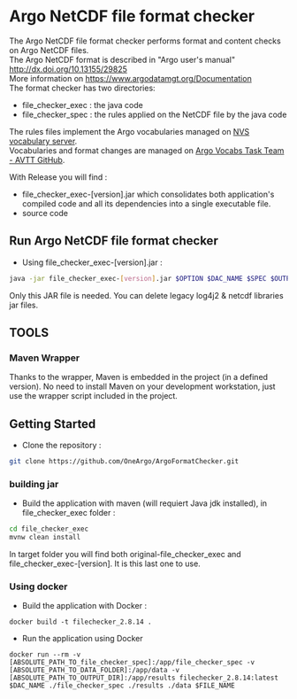 # Argo NetCDF file format checker
The Argo NetCDF file format checker performs format and content checks on Argo NetCDF files.  
The Argo NetCDF format is described in "Argo user's manual" http://dx.doi.org/10.13155/29825  
More information on https://www.argodatamgt.org/Documentation  
The format checker has two directories:
- file_checker_exec : the java code
- file_checker_spec : the rules applied on the NetCDF file by the java code

The rules files implement the Argo vocabularies managed on [NVS vocabulary server](https://vocab.nerc.ac.uk/search_nvs/).  
Vocabularies and format changes are managed on [Argo Vocabs Task Team - AVTT GitHub](https://github.com/orgs/OneArgo/projects/4/views/1).

With Release you will find :
- file_checker_exec-[version].jar which consolidates both application's compiled code and all its dependencies into a single executable file.
- source code 

## Run Argo NetCDF file format checker
- Using file_checker_exec-[version].jar :
```bash
java -jar file_checker_exec-[version].jar $OPTION $DAC_NAME $SPEC $OUTPUT_DIR $INPUT_DIR $FILE_NAME
```

Only this JAR file is needed. You can delete legacy log4j2 & netcdf libraries jar files.

## TOOLS

### Maven Wrapper

Thanks to the wrapper, Maven is embedded in the project (in a defined version). No need to install Maven on your development workstation, just use the wrapper script included in the project.

## Getting Started

- Clone the repository :

```bash
git clone https://github.com/OneArgo/ArgoFormatChecker.git
```

### building jar

- Build the application with maven (will requiert Java jdk installed), in file_checker_exec folder :


```bash
cd file_checker_exec
mvnw clean install
```

In target folder you will find both original-file_checker_exec and file_checker_exec-[version]. It is this last one to use.


### Using docker


- Build the application with Docker :

```
docker build -t filechecker_2.8.14 .
```

- Run the application using Docker

```
docker run --rm -v [ABSOLUTE_PATH_TO_file_checker_spec]:/app/file_checker_spec -v [ABSOLUTE_PATH_TO_DATA_FOLDER]:/app/data -v [ABSOLUTE_PATH_TO_OUTPUT_DIR]:/app/results filechecker_2.8.14:latest $DAC_NAME ./file_checker_spec ./results ./data $FILE_NAME
```

